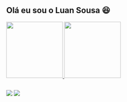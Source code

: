 
## Olá eu sou o Luan Sousa 😆

<div>
  <a href="https://github.com/Launxs">
  <img height="150em" src="https://github-readme-stats.vercel.app/api?username=Launxs&show_icons=true&theme=radical&include_all_commits=true&count_private=true"/>
  <img height="150em" src="https://github-readme-stats.vercel.app/api/top-langs/?username=Launxs&layout=compact&langs_count=7&theme=radical"/>
</div>

</div>

##

<div> 
  <a href="https://instagram.com/launxs" target="_blank"><img src="https://img.shields.io/badge/-Instagram-%23E4405F?style=for-the-badge&logo=instagram&logoColor=white" target="_blank"></a>
  <a href = "mailto:luan19472@gmail.com"><img src="https://img.shields.io/badge/-Gmail-%23333?style=for-the-badge&logo=gmail&logoColor=white" target="_blank"></a>
</div>
